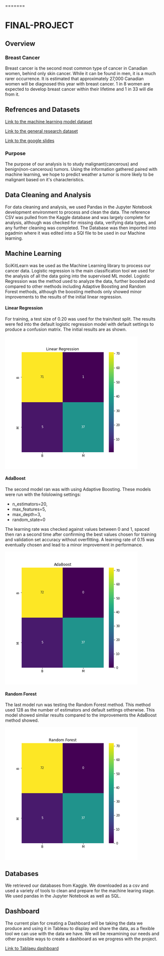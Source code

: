 =======
# FINAL-PROJECT 

## Overview

### Breast Cancer

Breast cancer is the second most common type of cancer in Canadian women, behind only skin cancer. While it can be found in men, it is a much rarer occurrence.  It is estimated that approximately 27,000 Canadian women will be diagnosed this year with breast cancer. 1 in 8 women are expected to develop breast cancer within their lifetime and 1 in 33 will die from it.

## Refrences and Datasets 

[Link to the machine learning model dataset](https://www.kaggle.com/code/abhinavbhuyan/classification-xgboost-with-bayesian-optimization)

[Link to the general research dataset](https://www.kaggle.com/code/sarwat182/breast-cancer-analysis/data)

[Link to the google slides](https://docs.google.com/presentation/d/1fotAlGPDRyW_qi-WU9KC5ZwFHhCD2JULXEuIX8I3wA8/edit?usp=sharing)

### Purpose

The purpose of our analysis is to study malignant(cancerous) and benign(non-cancerous) tumors. Using the information gathered paired with machine learning, we hope to predict weather a tumor is more likely to be malignant based on it's characteristics.

## Data Cleaning and Analysis
For data cleaning and analysis, we used Pandas in the Jupyter Notebook development environment to process and clean the data. The reference CSV was pulled from the Kaggle database and was largely complete for analysis, although was checked for missing data, verifying data types, and any further cleaning was completed. The Database was then imported into pgadmin where it was edited into a SQl file to be used in our Machine learning.

## Machine Learning
SciKitLearn was be used as the Machine Learning library to process our cancer data. Logistic regression is the main classification tool we used for the analysis of all the data going into the supervised ML model. Logistic Regression was the method used to analyze the data, further boosted and compared to other methods including Adaptive Boosting and Random Forest methods, although the boosting methods only showed minor improvements to the results of the initial linear regression.

#### Linear Regression

For training, a test size of 0.20 was used for the train/test split. The results were fed into the default logistic regression model with default settings to produce a confusion matrix. The initial results are as shown.

![Default Settings of Linear Regression](Images/linear_regression.png)

#### AdaBoost

The second model ran was with using Adaptive Boosting. These models were run with the fololowing settings:
- n_estimators=20,
- max_features=5,
- max_depth=3,
- random_state=0

The learning rate was checked against values between 0 and 1, spaced then ran a second time after confirming the best values chosen for training and validation set accuracy without overfitting. A learning rate of 0.15 was eventually chosen and lead to a minor improvement in performance.

![AdaBoost](Images/AdaBoost.png)

#### Random Forest

The last model run was testing the Random Forest method. This method used 128 as the number of estimators and default settings otherwise. This model showed similar results compared to the improvements the AdaBoost method showed.

![AdaBoost](Images/RandomForest.png)

## Databases
We retrieved our databases from Kaggle. We downloaded as a csv and used a variety of tools to clean and prepare for the machine learing stage. We used pandas in the Jupyter Notebook as well as SQL.   


## Dashboard
The current plan for creating a Dashboard will be taking the data we produce and using it in Tableau to display and share the data, as a flexible tool we can use with the data we have. We will be rexamining our needs and other possible ways to create a dashboard as we progress with the project.

[Link to Tablaeu dashboard](https://public.tableau.com/app/profile/noman7162/viz/Book1_16537947341150/Dashboard1?publish=yes)
